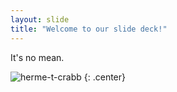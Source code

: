 ```yaml
---
layout: slide
title: "Welcome to our slide deck!"
---
```


It's no mean.

![herme-t-crabb](https://octodex.github.com/images/herme-t-crabb.png)
{: .center}
